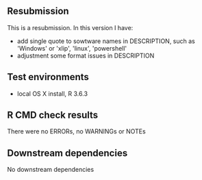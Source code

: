 ## Resubmission
This is a resubmission. In this version I have: 
* add single quote to sowtware names in DESCRIPTION, such as 'Windows' or 'xlip', 'linux', 'powershell'
* adjustment some format issues in DESCRIPTION

## Test environments
* local OS X install, R 3.6.3

## R CMD check results
There were no ERRORs, no WARNINGs or NOTEs

## Downstream dependencies 
No downstream dependencies
